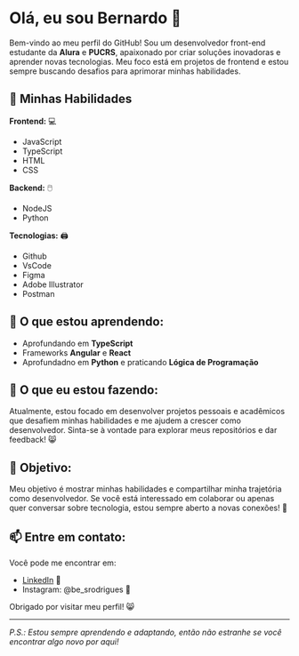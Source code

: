 # Olá, eu sou Bernardo 👋

Bem-vindo ao meu perfil do GitHub! Sou um desenvolvedor front-end estudante da **Alura** e **PUCRS**, apaixonado por criar soluções inovadoras e aprender novas tecnologias. Meu foco está em projetos de frontend e estou sempre buscando desafios para aprimorar minhas habilidades.

## 🚀 Minhas Habilidades

**Frontend:** 💻
- JavaScript
- TypeScript
- HTML
- CSS

**Backend:** 🖱️
- NodeJS
- Python

**Tecnologias:** 🖨️
- Github
- VsCode
- Figma
- Adobe Illustrator
- Postman

## 📖 O que estou aprendendo: 
- Aprofundando em **TypeScript**
- Frameworks **Angular** e **React**
- Aprofundadno em **Python** e praticando **Lógica de Programação**

## 🌟 O que eu estou fazendo:

Atualmente, estou focado em desenvolver projetos pessoais e acadêmicos que desafiem minhas habilidades e me ajudem a crescer como desenvolvedor. Sinta-se à vontade para explorar meus repositórios e dar feedback! 😸

## 🎯 Objetivo:

Meu objetivo é mostrar minhas habilidades e compartilhar minha trajetória como desenvolvedor. Se você está interessado em colaborar ou apenas quer conversar sobre tecnologia, estou sempre aberto a novas conexões! 🤝

## 📫 Entre em contato:

Você pode me encontrar em:

- [LinkedIn](https://www.linkedin.com/in/bernardo-s-rodrigues12/) 💼
- Instagram: @be_srodrigues 📸

Obrigado por visitar meu perfil! 😸

---

*P.S.: Estou sempre aprendendo e adaptando, então não estranhe se você encontrar algo novo por aqui!*
